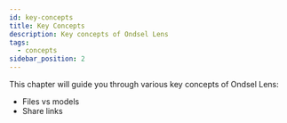 ```yaml
---
id: key-concepts
title: Key Concepts
description: Key concepts of Ondsel Lens
tags:
  - concepts
sidebar_position: 2
---
```


This chapter will guide you through various key concepts of Ondsel Lens:

- Files vs models
- Share links
